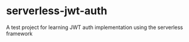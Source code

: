 # serverless-jwt-auth
A test project for learning JWT auth implementation using the serverless framework
